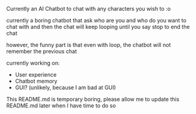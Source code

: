 Currently an AI Chatbot to chat with any characters you wish to :o

currently a boring chatbot that ask who are you and who do you want to chat with
and then the chat will keep looping until you say stop to end the chat

however, the funny part is that even with loop, the chatbot will not remember the previous chat

currently working on:
- User experience
- Chatbot memory
- GUI? (unlikely, because I am bad at GUI)

This README.md is temporary boring, please allow me to update this README.md later when I have time to do so